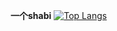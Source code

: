 **一个shabi**
[![Top Langs](https://github-readme-stats.vercel.app/api/top-langs/?username=XYZ1024-alt&layout=compact)](https://github.com/anuraghazra/github-readme-stats)
